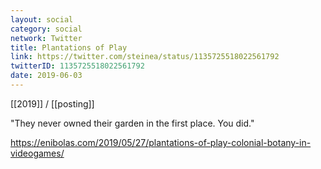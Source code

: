 ```yaml
---
layout: social
category: social
network: Twitter
title: Plantations of Play
link: https://twitter.com/steinea/status/1135725518022561792
twitterID: 1135725518022561792
date: 2019-06-03
---
```


[[2019]] / [[posting]]

"They never owned their garden in the first place. You did."

<https://enibolas.com/2019/05/27/plantations-of-play-colonial-botany-in-videogames/>
